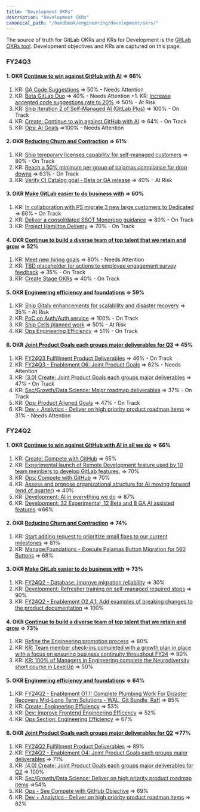 ```yaml
---
title: "Development OKRs"
description: "Development OKRs"
canonical_path: "/handbook/engineering/development/okrs/"
---
```


The source of truth for GitLab OKRs and KRs for Development is the [GitLab OKRs tool](https://gitlab.com/gitlab-com/gitlab-OKRs/-/issues/?sort=created_date&state=opened&label_name%5B%5D=vp-development&label_name%5B%5D=Department%3A%3ADevelopment&milestone_title=FY24-Q2&first_page_size=20). Development objectives and KRs are captured on this page.

### FY24Q3

#### 1. OKR [Continue to win against GitHub with AI](https://gitlab.com/gitlab-com/gitlab-OKRs/-/work_items/3674) => 66%

1. KR: [GA Code Suggestions](https://gitlab.com/gitlab-com/gitlab-OKRs/-/work_items/3896) => 50% - Needs Attention
1. KR: [Beta GitLab Duo](https://gitlab.com/gitlab-com/gitlab-OKRs/-/work_items/4045) => 40% - Needs Attention
+1. KR: [Increase accepted code suggestions rate to 20%](https://gitlab.com/gitlab-com/gitlab-OKRs/-/work_items/3897) => 50% - At Risk
1. KR: [Ship Iteration 2 of Self-Managed AI (GitLab Plus)](https://gitlab.com/gitlab-com/gitlab-OKRs/-/work_items/3338) => 100% - On Track
1. KR: [Create: Continue to win against GitHub with AI](https://gitlab.com/gitlab-com/gitlab-OKRs/-/work_items/3278) => 64% - On Track
1. KR: [Ops: AI Goals](https://gitlab.com/gitlab-com/gitlab-OKRs/-/work_items/4018) =>100% - Needs Attention

#### 2. OKR [Reducing Churn and Contraction](https://gitlab.com/gitlab-com/gitlab-OKRs/-/work_items/3678) => 61%

1. KR: [Ship temporary licenses capability for self-managed customers](https://gitlab.com/gitlab-com/gitlab-OKRs/-/work_items/3884) => 80% - On Track
1. KR: [Reach a 50% minimum per group of pajamas compliance for drop downs](https://gitlab.com/gitlab-com/gitlab-OKRs/-/work_items/3885) => 63% - On Track
1. KR: [Verify CI Catalog goal - Beta or GA release](https://gitlab.com/gitlab-com/gitlab-OKRs/-/work_items/3886) => 40% - At Risk

#### 3. OKR [Make GitLab easier to do business with](https://gitlab.com/gitlab-com/gitlab-OKRs/-/work_items/3683) => 60%

1. KR: [In collaboration with PS migrate 3 new large customers to Dedicated](https://gitlab.com/gitlab-com/gitlab-OKRs/-/work_items/3892) => 60% - On Track
1. KR: [Deliver a consolidated SSOT Monorepo guidance](https://gitlab.com/gitlab-com/gitlab-OKRs/-/work_items/3448) => 80% - On Track
1. KR: [Project Hamilton Delivery](https://gitlab.com/gitlab-com/gitlab-OKRs/-/work_items/3894) => 70% - On Track

#### 4. OKR [Continue to build a diverse team of top talent that we retain and grow](https://gitlab.com/gitlab-com/gitlab-OKRs/-/work_items/3686) => 52%

1. KR: [Meet new hiring goals](https://gitlab.com/gitlab-com/gitlab-OKRs/-/work_items/3887) => 80% - Needs Attention
1. KR: [TBD placeholder for actions to employee engagement survey feedback](https://gitlab.com/gitlab-com/gitlab-OKRs/-/work_items/3890) => 35% - On Track
1. KR: [Create Stage OKRs](https://gitlab.com/gitlab-com/gitlab-OKRs/-/work_items/3279) => 40% - On Track

#### 5. OKR [Engineering efficiency and foundations](https://gitlab.com/gitlab-com/gitlab-OKRs/-/work_items/3898) => 59%

1. KR: [Ship Gitaly enhancements for scalability and disaster recovery](https://gitlab.com/gitlab-com/gitlab-OKRs/-/work_items/3441) => 35% - At Risk
1. KR: [PoC on Auth/Auth service](https://gitlab.com/gitlab-com/gitlab-OKRs/-/work_items/3900) => 100% - On Track
1. KR: [Ship Cells planned work](https://gitlab.com/gitlab-com/gitlab-OKRs/-/work_items/3388) => 50% - At Risk
1. KR: [Ops Engineering Efficiency](https://gitlab.com/gitlab-com/gitlab-OKRs/-/work_items/4021) => 51% - On Track

#### 6. OKR [Joint Product Goals each groups major deliverables for Q3](https://gitlab.com/gitlab-com/gitlab-OKRs/-/work_items/3901) => 45%

1. KR: [FY24Q3 Fulfillment Product Deliverables](https://gitlab.com/gitlab-com/gitlab-OKRs/-/work_items/3241) => 46% - On Track
1. KR: [FY24Q3 - Enablement O6: Joint Product Goals](https://gitlab.com/gitlab-com/gitlab-OKRs/-/work_items/3270) => 62% - Needs Attention
1. KR: [(3.0) Create: Joint Product Goals each groups major deliverables](https://gitlab.com/gitlab-com/gitlab-OKRs/-/work_items/3280) => 47% - On Track
1. KR: [Sec/Growth/Data Science: Major roadmap deliverables](https://gitlab.com/gitlab-com/gitlab-OKRs/-/work_items/3249) => 37% - On Track
1. KR: [Ops: Product Aligned Goals](https://gitlab.com/gitlab-com/gitlab-OKRs/-/work_items/4020) => 47% - On Track
1. KR: [Dev + Analytics - Deliver on high priority product roadmap items](https://gitlab.com/gitlab-com/gitlab-OKRs/-/work_items/3750) => 31% - Needs Attention

### FY24Q2

#### 1. OKR [Continue to win against GitHub with AI in all we do](https://gitlab.com/gitlab-com/gitlab-OKRs/-/work_items/2231) => 66%

1. KR: [Create: Compete with GitHub](https://gitlab.com/gitlab-com/gitlab-OKRs/-/work_items/1842) => 65%
1. KR: [Experimental launch of Remote Development feature used by 10 team members to develop GitLab features.](https://gitlab.com/gitlab-com/gitlab-OKRs/-/work_items/2430) => 70%
1. KR: [Ops: Compete with GitHub](https://gitlab.com/gitlab-com/gitlab-OKRs/-/work_items/2556) => 70%
1. KR: [Assess and propose organizational structure for AI moving forward (end of quarter)](https://gitlab.com/gitlab-com/gitlab-OKRs/-/work_items/2049) => 40%
1. KR: [Development: AI in everything we do](https://gitlab.com/gitlab-com/gitlab-OKRs/-/work_items/1792) => 87%
1. KR: [Development: 32 Experimental, 12 Beta and 8 GA AI assisted features](https://gitlab.com/gitlab-com/gitlab-OKRs/-/work_items/2048) =>66%

#### 2. OKR [Reducing Churn and Contraction](https://gitlab.com/gitlab-com/gitlab-OKRs/-/work_items/2434) => 74%

1. KR: [Start adding request to prioritize small fixes to our current milestones](https://gitlab.com/gitlab-com/gitlab-OKRs/-/work_items/2739) => 81%
1. KR: [Manage:Foundations - Execute Pajamas Button Migration for 560 Buttons](https://gitlab.com/gitlab-com/gitlab-OKRs/-/work_items/2030) => 68%

#### 3. OKR [Make GitLab easier to do business with](https://gitlab.com/gitlab-com/gitlab-OKRs/-/work_items/2440) => 73%

1. KR: [FY24Q2 - Database: Improve migration reliability](https://gitlab.com/gitlab-com/gitlab-OKRs/-/work_items/1927) => 30%
1. KR: [Development: Refresher training on self-managed required stops](https://gitlab.com/gitlab-com/gitlab-OKRs/-/work_items/1880) => 90%
1. KR: [FY24Q2 - Enablement O2.4.1: Add examples of breaking changes to the product documentation](https://gitlab.com/gitlab-com/gitlab-OKRs/-/work_items/1881) => 100%

#### 4. OKR [Continue to build a diverse team of top talent that we retain and grow](https://gitlab.com/gitlab-com/gitlab-OKRs/-/work_items/2443) => 73%

1. KR: [Refine the Engineering promotion process](https://gitlab.com/gitlab-com/gitlab-OKRs/-/work_items/2444) => 80%
1. KR: [KR: Team member check-ins completed with a growth plan in place with a focus on ensuring business continuity throughout FY24](https://gitlab.com/gitlab-com/gitlab-OKRs/-/work_items/2445) => 90%
1. KR: [KR: 100% of Managers in Engineering complete the Neurodiversity short course in LevelUp](https://gitlab.com/gitlab-com/gitlab-OKRs/-/work_items/2446) => 50%

#### 5. OKR [Engineering efficiency and foundations](https://gitlab.com/gitlab-com/gitlab-OKRs/-/work_items/2448) => 64%

1. KR: [FY24Q2 - Enablement O1.1: Complete Plumbing Work For Disaster Recovery Mid-Long Term Solutions - WAL, Git Bundle, Raft](https://gitlab.com/gitlab-com/gitlab-OKRs/-/work_items/1675) => 85%
1. KR: [Create: Engineering Efficiency](https://gitlab.com/gitlab-com/gitlab-OKRs/-/work_items/1844) => 53%
1. KR: [Dev: Improve Frontend Engineering Efficency](https://gitlab.com/gitlab-com/gitlab-OKRs/-/work_items/2029) => 52%
1. KR: [Ops Section: Engineering Efficiency](https://gitlab.com/gitlab-com/gitlab-OKRs/-/work_items/2559) => 67%

#### 6. OKR [Joint Product Goals each groups major deliverables for Q2](https://gitlab.com/gitlab-com/gitlab-OKRs/-/work_items/1791) =>77%

1. KR: [FY24Q2 Fulfillment Product Deliverables](https://gitlab.com/gitlab-com/gitlab-OKRs/-/work_items/1816) => 89%
1. KR: [FY24Q2 - Enablement O4: Joint Product Goals each groups major deliverables](https://gitlab.com/gitlab-com/gitlab-OKRs/-/work_items/1821) => 71%
1. KR: [(4.0) Create: Joint Product Goals each groups major deliverables for Q2](https://gitlab.com/gitlab-com/gitlab-OKRs/-/work_items/1845) => 100%
1. KR: [Sec/Growth/Data Science: Deliver on high priority product roadmap items](https://gitlab.com/gitlab-com/gitlab-OKRs/-/work_items/1746) =>54%
1. KR: [Ops - See Compete with GitHub Objective](https://gitlab.com/gitlab-com/gitlab-OKRs/-/work_items/2306) => 69%
1. KR: [Dev + Analytics - Deliver on high priority product roadmap items](https://gitlab.com/gitlab-com/gitlab-OKRs/-/work_items/2982) => 82%
